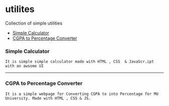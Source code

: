 # utilites
Collection of simple utilities


* [Simple Calculator](https://affanthebest.github.io/utilities/simple-calculator/)
* [CGPA to Percentage Converter](https://affanthebest.github.io/utilities/CGPA-To-PERCENTAGE/)

### Simple Calculator

```
It is simple simple calculator made with HTML , CSS  & JavaScr.ipt with an awsome UI
```

-------------------------------------------------------

### CGPA to Percentage Converter

```
It is a simple webpage for Converting CGPA to into Percentage for MU University. Made with HTML , CSS & JS.
```
